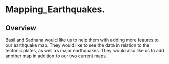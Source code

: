 # Mapping_Earthquakes.

## Overview
Basil and Sadhana would like us to help them with adding more feaures to our earthquake map. They would like to see the data in relation to the tectonic plates, as well as major earthquakes. They would also like us to add another map in addition to our two current maps.
